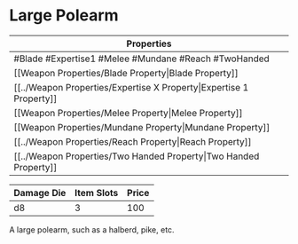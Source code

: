 # Large Polearm

| Properties                                                          |
| ------------------------------------------------------------------- |
| #Blade #Expertise1 #Melee #Mundane #Reach #TwoHanded                |
| [[Weapon Properties/Blade Property\|Blade Property]]                |
| [[../Weapon Properties/Expertise X Property\|Expertise 1 Property]] |
| [[Weapon Properties/Melee Property\|Melee Property]]                |
| [[Weapon Properties/Mundane Property\|Mundane Property]]            |
| [[../Weapon Properties/Reach Property\|Reach Property]]             |
| [[../Weapon Properties/Two Handed Property\|Two Handed Property]]   |

| Damage Die | Item Slots | Price |
| ---------- | ---------- | ----- |
| d8         | 3          | 100   |

A large polearm, such as a halberd, pike, etc.